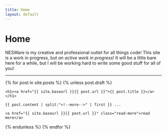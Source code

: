 ```yaml
---
title: Home
layout: default
---
```


# Home

NESWare is my creative and professional outlet for all things code! This site is a work in progress, but *an active work in progress*! It will be a little bare here for a while, but I will be working hard to write some good stuff for all of you!

---

{% for post in site.posts %}
{% unless post.draft %}
<article class="post">

    <h1><a href="{{ site.baseurl }}{{ post.url }}">{{ post.title }}</a></h1>

    {{ post.content | split:"<!--more-->" | first }} ... 

    <a href="{{ site.baseurl }}{{ post.url }}" class="read-more">read more</a>

{% endunless %}
{% endfor %}
